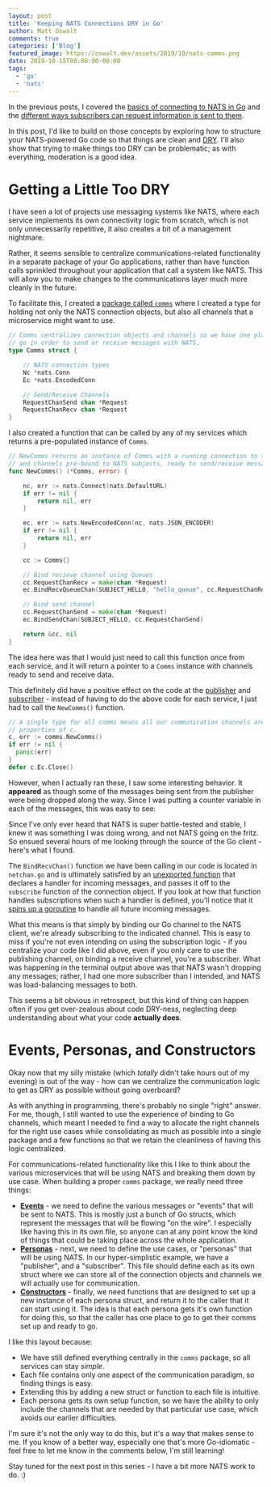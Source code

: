 ```yaml
---
layout: post
title: 'Keeping NATS Connections DRY in Go'
author: Matt Oswalt
comments: true
categories: ['Blog']
featured_image: https://oswalt.dev/assets/2019/10/nats-comms.png
date: 2019-10-15T00:00:00-00:00
tags:
  - 'go'
  - 'nats'
---
```


In the previous posts, I covered the [basics of connecting to NATS in Go](https://oswalt.dev/2019/09/kicking-the-tires-with-the-nats-go-client/)
and the [different ways subscribers can request information is sent to them](https://oswalt.dev/2019/09/controlling-information-flow-nats-subjects-and-queues/).

In this post, I'd like to build on those concepts by exploring how to structure your NATS-powered Go code so that
things are clean and [DRY](https://en.wikipedia.org/wiki/Don%27t_repeat_yourself). I'll also show that trying to make
things too DRY can be problematic; as with everything, moderation is a good idea.

# Getting a Little Too DRY

I have seen a lot of projects use messaging systems like NATS, where each service implements its own connectivity
logic from scratch, which is not only unnecessarily repetitive, it also creates a bit of a management nightmare.

Rather, it seems sensible to centralize communications-related functionality in a separate package of your Go
applications, rather than have function calls sprinkled throughout your application that call a system like NATS.
This will allow you to make changes to the communications layer much more cleanly in the future.

To facilitate this, I created a [package called `comms`](https://github.com/Mierdin/nats-go-examples/blob/master/example3/bad/comms/comms.go)
where I created a type for holding not only the NATS connection objects, but also all channels that a microservice
might want to use.

```go
// Comms centralizes connection objects and channels so we have one place to
// go in order to send or receive messages with NATS.
type Comms struct {

	// NATS connection types
	Nc *nats.Conn
	Ec *nats.EncodedConn

	// Send/Receive Channels
	RequestChanSend chan *Request
	RequestChanRecv chan *Request
}
```

I also created a function that can be called by any of my services which returns a pre-populated instance of `Comms`.

```go
// NewComms returns an instance of Comms with a running connection to the NATS server
// and channels pre-bound to NATS subjects, ready to send/receive messages
func NewComms() (*Comms, error) {

	nc, err := nats.Connect(nats.DefaultURL)
	if err != nil {
		return nil, err
	}

	ec, err := nats.NewEncodedConn(nc, nats.JSON_ENCODER)
	if err != nil {
		return nil, err
	}

	cc := Comms{}

	// Bind recieve channel using Queues
	cc.RequestChanRecv = make(chan *Request)
	ec.BindRecvQueueChan(SUBJECT_HELLO, "hello_queue", cc.RequestChanRecv)

	// Bind send channel
	cc.RequestChanSend = make(chan *Request)
	ec.BindSendChan(SUBJECT_HELLO, cc.RequestChanSend)

	return &cc, nil
}
```

The idea here was that I would just need to call this function once from each service, and it will return a pointer to a `Comms` instance with channels ready to send and receive data.

This definitely did have a positive effect on the code at the [publisher](https://github.com/Mierdin/nats-go-examples/blob/master/example3/bad/publisher.go) and [subscriber](https://github.com/Mierdin/nats-go-examples/blob/master/example3/bad/subscriber.go) - instead of having to do the above code for each service, I just had to call the `NewComms()` function.

```go
// A single type for all comms means all our communication channels are
// properties of c.
c, err := comms.NewComms()
if err != nil {
  panic(err)
}
defer c.Ec.Close()
```

However, when I actually ran these, I saw some interesting behavior. It **appeared** as though some of the messages
being sent from the publisher were being dropped along the way. Since I was putting a counter variable in each of the
messages, this was easy to see:

<div style="text-align:center;"><script id="asciicast-jyzNX3O9C4hdBhRPz9OsLEcxy" src="https://asciinema.org/a/jyzNX3O9C4hdBhRPz9OsLEcxy.js" async></script></div>

Since I've only ever heard that NATS is super battle-tested and stable, I knew it was something I was doing wrong, and not NATS going on the fritz. So ensued several hours of me looking through the source of the Go client - here's what I found.

The `BindRecvChan()` function we have been calling in our code is located in `netchan.go` and is ultimately satisfied
by an [unexported function](https://github.com/nats-io/go-nats/blob/df59787a1a1f724bc138977832dfda4c0eb3f9d2/netchan.go#L74)
that declares a handler for incoming messages, and passes it off to the `subscribe` function of the connection
object. If you look at how that function handles subscriptions when such a handler is defined, you'll notice that it 
[spins up a goroutine](https://github.com/nats-io/go-nats/blob/df59787a1a1f724bc138977832dfda4c0eb3f9d2/nats.go#L2818)
to handle all future incoming messages.

What this means is that simply by binding our Go channel to the NATS client, we're already subscribing to the
indicated channel. This is easy to miss if you're not even intending on using the subscription logic - if you
centralize your code like I did above, even if you only care to use the publishing channel, on binding a receive
channel, you're a subscriber. What was happening in the terminal output above was that NATS wasn't dropping any
messages; rather, I had one more subscriber than I intended, and NATS was load-balancing messages to both.

This seems a bit obvious in retrospect, but this kind of thing can happen often if you get over-zealous about code
DRY-ness, neglecting deep understanding about what your code **actually does**.

# Events, Personas, and Constructors

Okay now that my silly mistake (which *totally* didn't take hours out of my evening) is out of the way - how can we
centralize the communication logic to get as DRY as possible without going overboard?

As with anything in programming, there's probably no single "right" answer. For me, though, I still wanted to use the
experience of binding to Go channels, which meant I needed to find a way to allocate the right channels for the right
use cases while consolidating as much as possible into a single package and a few functions so that we retain the
cleanliness of having this logic centralized.

For communications-related functionality like this I like to think about the various microservices that will be using
NATS and breaking them down by use case. When building a proper `comms` package, we really need three things:

- [**Events**](https://github.com/Mierdin/nats-go-examples/blob/master/example3/good/comms/events.go) - we need to
  define the various messages or "events" that will be sent to NATS. This is mostly just a
  bunch of Go structs, which represent the messages that will be flowing "on the wire". I especially like having this
  in its own file, so anyone can at any point know the kind of things that could be taking place across the whole
  application.
- [**Personas**](https://github.com/Mierdin/nats-go-examples/blob/master/example3/good/comms/personas.go) - next,
  we need to define the use cases, or "personas" that will be using NATS. In our hyper-simplistic
  example, we have a "publisher", and a "subscriber". This file should define each as its own struct where we can
  store all of the connection objects and channels we will actually use for communication.
- [**Constructors**](https://github.com/Mierdin/nats-go-examples/blob/master/example3/good/comms/constructors.go) -
  finally, we need functions that are designed to set up a new instance of each persona struct, and return it
  to the caller that it can start using it. The idea is that each persona gets it's own function for doing this, so
  that the caller has one place to go to get their comms set up and ready to go.

I like this layout because:

- We have still defined everything centrally in the `comms` package, so all services can stay *simple*.
- Each file contains only one aspect of the communication paradigm, so finding things is easy.
- Extending this by adding a new struct or function to each file is intuitive.
- Each persona gets its own setup function, so we have the ability to only include the channels that are needed by
  that particular use case, which avoids our earlier difficulties.

I'm sure it's not the only way to do this, but it's a way that makes sense to me. If you know of a better way,
especially one that's more Go-idiomatic - feel free to let me know in the comments below, I'm still learning!

Stay tuned for the next post in this series - I have a bit more NATS work to do. :)
